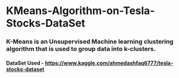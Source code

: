 # KMeans-Algorithm-on-Tesla-Stocks-DataSet

### K-Means is an Unsupervised Machine learning clustering algorithm that is used to group data into k-clusters.

#### DataSet Used - https://www.kaggle.com/ahmedashfaq6777/tesla-stocks-dataset
